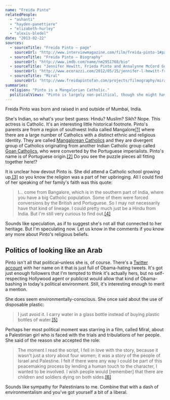```yaml
---
name: "Freida Pinto"
relatedPeople:
  - "ashanti"
  - "hayden-panettiere"
  - "elizabeth-hurley"
  - "alexis-bledel"
date: "2013-02-22"
sources:
  - sourceTitle: "Freida Pinto – page"
    sourceUrl: "http://www.interviewmagazine.com/film/freida-pinto-1#page2"
  - sourceTitle: "Freida Pinto – Biography"
    sourceUrl: "http://www.imdb.com/name/nm2951768/bio"
  - sourceTitle: "Jennifer Hewitt, Frieda Pinto and Annalynne McCord Go Green"
    sourceUrl: "http://www.ecorazzi.com/2012/05/15/jennifer-l-hewitt-freida-pinto-and-annalynne-mccord-go-green/"
  - sourceTitle: "Miral"
    sourceUrl: "http://www.freidapintofan.com/projects/filmography/miral/"
summaries:
  religion: "Pinto is a Mangalorian Catholic."
  politicalViews: "Pinto is largely non-political, though she might have some liberal leanings."
---
```


Freida Pinto was born and raised in and outside of Mumbai, India.

She's Indian, so what's your best guess: Hindu? Muslim? Sikh? Nope. This actress is Catholic. It's an interesting little historical footnote. Pinto's parents are from a region of southwest India called Mangalore<a class="source-citation" href="#http%3A%2F%2Fwww.interviewmagazine.com%2Ffilm%2Ffreida-pinto-1%23page2" title="Freida Pinto – page">[1]</a> where there are a large number of Catholics with a distinct ethnic and religious identity. They are called [Mangalorean Catholics](http://en.wikipedia.org/wiki/Mangalorean_Catholic) and they are divergent group of Catholics originating from another Indian Catholic group called [Goan Catholics](http://en.wikipedia.org/wiki/Goan_Catholics), who were converted by the Portuguese imperialists. Pinto's name is of Portuguese origin.<a class="source-citation" href="#http%3A%2F%2Fwww.interviewmagazine.com%2Ffilm%2Ffreida-pinto-1%23page2" title="Freida Pinto – page">[2]</a> Do you see the puzzle pieces all fitting together here!?

It is unclear how devout Pinto is. She did attend a Catholic school growing up,<a class="source-citation" href="#http%3A%2F%2Fwww.imdb.com%2Fname%2Fnm2951768%2Fbio" title="Freida Pinto – Biography">[3]</a> so you know the religion was a part of her upbringing. All I could find of her speaking of her family's faith was this quote:

>I… come from Bangalore, which is in the southern part of India, where you have a big Catholic population. Some of them were forced conversions by the British and Portuguese. So I may not necessarily have that kind of lineage. I could pretty much just be a Hindu from India. But I'm still very curious to find out.<a class="source-citation" href="#http%3A%2F%2Fwww.interviewmagazine.com%2Ffilm%2Ffreida-pinto-1%23page2" title="Freida Pinto – page">[4]</a>

Sounds like speculation, as if to suggest she's not all that connected to her heritage. But I'm speculating now. Let us know in the comments if you know any more about Pinto's religious beliefs.


## Politics of looking like an Arab

Pinto isn't all that political–unless she is, of course. There's a [Twitter account](https://twitter.com/freidapinto) with her name on it that is just full of Obama-hating tweets. It's got just enough followers that I'm tempted to think it's actually hers, but no self-respecting Hollywood agent or publicist would allow that kind of Obama-bashing in today's political environment. Still, it's interesting enough to merit a mention.

She does seem environmentally-conscious. She once said about the use of disposable plastic:

>I just avoid it. I carry water in a glass bottle instead of buying plastic bottles of water.<a class="source-citation" href="#http%3A%2F%2Fwww.ecorazzi.com%2F2012%2F05%2F15%2Fjennifer-l-hewitt-freida-pinto-and-annalynne-mccord-go-green%2F" title="Jennifer Hewitt, Frieda Pinto and Annalynne McCord Go Green">[5]</a>

Perhaps her most political moment was starring in a film, called Miral, about a Palestinian girl who is faced with the trials and tribulations of her people. She said of the reason she accepted the role:

>The moment I read the script, I fell in love with the story, because it wasn't just a story about four women; it was a story of the people of Israel and Palestine. I felt if there were any way I could be part of this peacemaking process by lending a human touch to the character, I wanted to be involved. I wish people would [remember] that there are children and soldiers dying on both sides.<a class="source-citation" href="#http%3A%2F%2Fwww.freidapintofan.com%2Fprojects%2Ffilmography%2Fmiral%2F" title="Miral">[6]</a>

Sounds like sympathy for Palestinians to me. Combine that with a dash of environmentalism and you've got yourself a bit of a liberal.